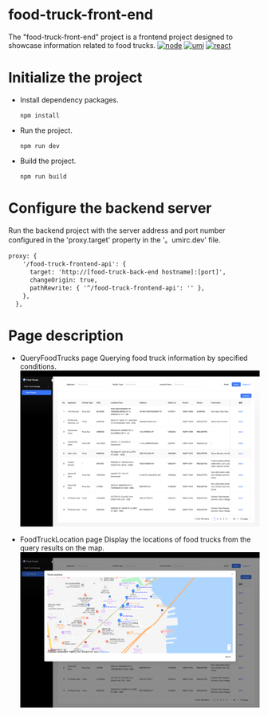 # food-truck-front-end
The "food-truck-front-end" project is a frontend project designed to showcase information related to food trucks.
[![node](https://img.shields.io/badge/node-16.14.2-green.svg?style=plastic)](https://nodejs.org/en/) [![umi](https://img.shields.io/badge/UmiMax-4.0.9-green.svg?style=plastic)](https://umijs.org/)  [![react](https://img.shields.io/badge/react-18.0.33-green.svg?style=plastic)](https://react.dev/)

# Initialize the project
* Install dependency packages.  
  ```
  npm install
  ```
* Run the project.
  ```
  npm run dev
  ```
* Build the project.
  ```
  npm run build
  ```
# Configure the backend server
Run the backend project with the server address and port number configured in the 'proxy.target' property in the '。umirc.dev' file.
```
proxy: {
    '/food-truck-frontend-api': {
      target: 'http://[food-truck-back-end hostname]:[port]',
      changeOrigin: true,
      pathRewrite: { '^/food-truck-frontend-api': '' },
    },
  },
```
# Page description
* QueryFoodTrucks page
  Querying food truck information by specified conditions.  
  ![Image](https://github.com/chensheng-alt/food-truck-front-end/blob/dev/src/assets/readme-imgs/query-food-trucks.png)

* FoodTruckLocation page
  Display the locations of food trucks from the query results on the map.  
  ![Image](https://github.com/chensheng-alt/food-truck-front-end/blob/dev/src/assets/readme-imgs/food-truck-location.png)